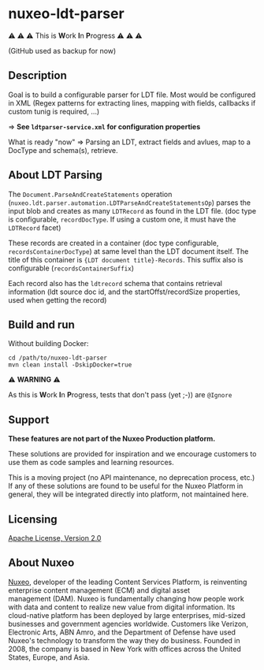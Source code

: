 # nuxeo-ldt-parser

⚠️ ⚠️ ⚠️ This is **W**ork **I**n **P**rogress ⚠️ ⚠️ ⚠️

(GitHub used as backup for now)
 
## Description
Goal is to build a configurable parser for LDT file. Most would be configured in XML (Regex patterns for extracting lines, mapping with fields, callbacks if custom tunig is required, …)

=> **See `ldtparser-service.xml` for configuration properties**

What is ready "now" => Parsing an LDT, extract fields and avlues, map to a DocType and schema(s), retrieve.


## About LDT Parsing

The `Document.ParseAndCreateStatements` operation (`nuxeo.ldt.parser.automation.LDTParseAndCreateStatementsOp`) parses the input blob and creates as many `LDTRecord` as found in the LDT file. (doc type is configurable, `recordDocType`. If using a custom one, it must have the `LDTRecord` facet)

These records are created in a container (doc type configurable, `recordsContainerDocType`) at same level than the LDT document itself. The title of this container is `{LDT document title}-Records`. This suffix also is configurable (`recordsContainerSuffix`)

Each record also has the `ldtrecord` schema that contains retrieval information (ldt source doc id, and the startOffst/recordSize properties, used when getting the record)



## Build and run

Without building Docker:

```
cd /path/to/nuxeo-ldt-parser
mvn clean install -DskipDocker=true
```

⚠️ **WARNING** ⚠️

As this is **W**ork **I**n **P**rogress, tests that don't pass (yet ;-)) are `@Ignore`


## Support

**These features are not part of the Nuxeo Production platform.**

These solutions are provided for inspiration and we encourage customers to use them as code samples and learning resources.

This is a moving project (no API maintenance, no deprecation process, etc.) If any of these solutions are found to be useful for the Nuxeo Platform in general, they will be integrated directly into platform, not maintained here.


## Licensing

[Apache License, Version 2.0](http://www.apache.org/licenses/LICENSE-2.0)


## About Nuxeo

[Nuxeo](www.nuxeo.com), developer of the leading Content Services Platform, is reinventing enterprise content management (ECM) and digital asset management (DAM). Nuxeo is fundamentally changing how people work with data and content to realize new value from digital information. Its cloud-native platform has been deployed by large enterprises, mid-sized businesses and government agencies worldwide. Customers like Verizon, Electronic Arts, ABN Amro, and the Department of Defense have used Nuxeo's technology to transform the way they do business. Founded in 2008, the company is based in New York with offices across the United States, Europe, and Asia.
